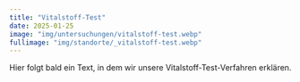 ```yaml
---
title: "Vitalstoff-Test"
date: 2025-01-25
image: "img/untersuchungen/vitalstoff-test.webp"
fullimage: "img/standorte/_vitalstoff-test.webp"
---
```

Hier folgt bald ein Text, in dem wir unsere Vitalstoff-Test-Verfahren erklären.
